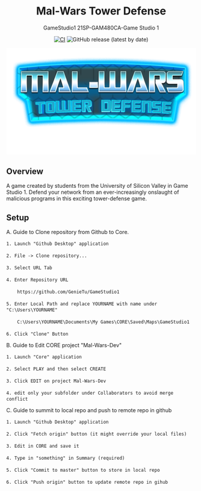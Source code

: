 
<div align="center">
	
 # Mal-Wars Tower Defense

 GameStudio1
 21SP-GAM480CA-Game Studio 1
 
 [![CI](https://github.com/GameStudioSP21/Mal-Wars-SP21/actions/workflows/ci.yml/badge.svg?branch=master)](https://github.com/GameStudioSP21/Mal-Wars-SP21/actions/workflows/ci.yml)
 ![GitHub release (latest by date)](https://img.shields.io/github/v/release/GameStudioSP21/Mal-Wars-SP21?style=plastic)
 
 ![TitleCard](/Screenshots/malwars_transparent.png)
 
</div>
 
 ## Overview
 
 A game created by students from the University of Silicon Valley in Game Studio 1.
 Defend your network from an ever-increasingly onslaught of malicious programs in this exciting tower-defense game.
 
</div>
 
 ## Setup
 
 A. Guide to Clone repository from Github to Core.
 
	1. Launch "Github Desktop" application
	
	2. File -> Clone repository...
	
	3. Select URL Tab
	
	4. Enter Repository URL
	
		https://github.com/GenieTu/GameStudio1
		
	5. Enter Local Path and replace YOURNAME with name under "C:\Users\YOURNAME"
	
		C:\Users\YOURNAME\Documents\My Games\CORE\Saved\Maps\GameStudio1
		
	6. Click "Clone" Button

B. Guide to Edit CORE project "Mal-Wars-Dev"

	1. Launch "Core" application
	
	2. Select PLAY and then select CREATE
	
	3. Click EDIT on project Mal-Wars-Dev
	
	4. edit only your subfolder under Collaborators to avoid merge conflict
	
C. Guide to summit to local repo and push to remote repo in github

	1. Launch "Github Desktop" application
	
	2. Click "Fetch origin" button (it might override your local files)
	
	3. Edit in CORE and save it

	4. Type in "something" in Summary (required)
	
	5. Click "Commit to master" button to store in local repo
	
	6. Click "Push origin" button to update remote repo in gihub
